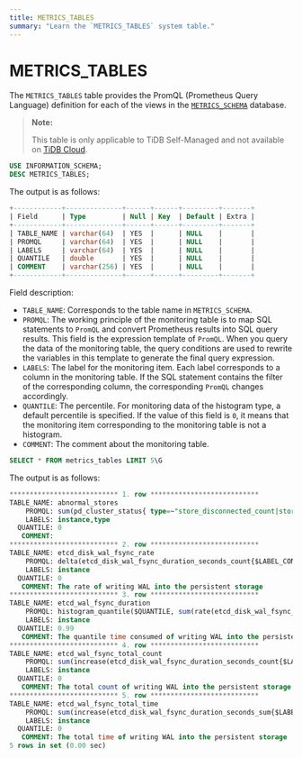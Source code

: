 ```yaml
---
title: METRICS_TABLES
summary: "Learn the `METRICS_TABLES` system table."
---
```


# METRICS_TABLES

The `METRICS_TABLES` table provides the PromQL (Prometheus Query Language) definition for each of the views in the [`METRICS_SCHEMA`](/metrics-schema.md) database.

> **Note:**
>
> This table is only applicable to TiDB Self-Managed and not available on [TiDB Cloud](https://docs.pingcap.com/tidbcloud/).

```sql
USE INFORMATION_SCHEMA;
DESC METRICS_TABLES;
```

The output is as follows:

```sql
+------------+--------------+------+------+---------+-------+
| Field      | Type         | Null | Key  | Default | Extra |
+------------+--------------+------+------+---------+-------+
| TABLE_NAME | varchar(64)  | YES  |      | NULL    |       |
| PROMQL     | varchar(64)  | YES  |      | NULL    |       |
| LABELS     | varchar(64)  | YES  |      | NULL    |       |
| QUANTILE   | double       | YES  |      | NULL    |       |
| COMMENT    | varchar(256) | YES  |      | NULL    |       |
+------------+--------------+------+------+---------+-------+
```

Field description:

* `TABLE_NAME`: Corresponds to the table name in `METRICS_SCHEMA`.
* `PROMQL`: The working principle of the monitoring table is to map SQL statements to `PromQL` and convert Prometheus results into SQL query results. This field is the expression template of `PromQL`. When you query the data of the monitoring table, the query conditions are used to rewrite the variables in this template to generate the final query expression.
* `LABELS`: The label for the monitoring item. Each label corresponds to a column in the monitoring table. If the SQL statement contains the filter of the corresponding column, the corresponding `PromQL` changes accordingly.
* `QUANTILE`: The percentile. For monitoring data of the histogram type, a default percentile is specified. If the value of this field is `0`, it means that the monitoring item corresponding to the monitoring table is not a histogram.
* `COMMENT`: The comment about the monitoring table.

```sql
SELECT * FROM metrics_tables LIMIT 5\G
```

The output is as follows:

```sql
*************************** 1. row ***************************
TABLE_NAME: abnormal_stores
    PROMQL: sum(pd_cluster_status{ type=~"store_disconnected_count|store_unhealth_count|store_low_space_count|store_down_count|store_offline_count|store_tombstone_count"})
    LABELS: instance,type
  QUANTILE: 0
   COMMENT:
*************************** 2. row ***************************
TABLE_NAME: etcd_disk_wal_fsync_rate
    PROMQL: delta(etcd_disk_wal_fsync_duration_seconds_count{$LABEL_CONDITIONS}[$RANGE_DURATION])
    LABELS: instance
  QUANTILE: 0
   COMMENT: The rate of writing WAL into the persistent storage
*************************** 3. row ***************************
TABLE_NAME: etcd_wal_fsync_duration
    PROMQL: histogram_quantile($QUANTILE, sum(rate(etcd_disk_wal_fsync_duration_seconds_bucket{$LABEL_CONDITIONS}[$RANGE_DURATION])) by (le,instance))
    LABELS: instance
  QUANTILE: 0.99
   COMMENT: The quantile time consumed of writing WAL into the persistent storage
*************************** 4. row ***************************
TABLE_NAME: etcd_wal_fsync_total_count
    PROMQL: sum(increase(etcd_disk_wal_fsync_duration_seconds_count{$LABEL_CONDITIONS}[$RANGE_DURATION])) by (instance)
    LABELS: instance
  QUANTILE: 0
   COMMENT: The total count of writing WAL into the persistent storage
*************************** 5. row ***************************
TABLE_NAME: etcd_wal_fsync_total_time
    PROMQL: sum(increase(etcd_disk_wal_fsync_duration_seconds_sum{$LABEL_CONDITIONS}[$RANGE_DURATION])) by (instance)
    LABELS: instance
  QUANTILE: 0
   COMMENT: The total time of writing WAL into the persistent storage
5 rows in set (0.00 sec)
```

